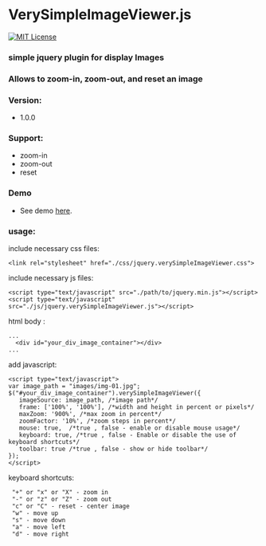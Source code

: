 VerySimpleImageViewer.js
==========
[![MIT License][license-image]][license-url]

[license-image]: http://img.shields.io/badge/license-MIT-blue.svg?style=flat
[license-url]: LICENSE

### simple jquery plugin for display Images 
### Allows to zoom-in, zoom-out, and reset an image

### Version:
* 1.0.0

### Support:
* zoom-in
* zoom-out
* reset

### Demo
* See demo <a href="https://meshesha.github.io/jcal/" target="_blank">here</a>.

###  usage:
 include necessary css files:
 ```
<link rel="stylesheet" href="./css/jquery.verySimpleImageViewer.css">
```
 include necessary js files:
 ```
<script type="text/javascript" src="./path/to/jquery.min.js"></script>
<script type="text/javascript" src="./js/jquery.verySimpleImageViewer.js"></script>
 ```
 html body :
 ```
 ...
   <div id="your_div_image_container"></div>
 ...
 ```
 add javascript:
 ```
<script type="text/javascript">
 var image_path = "images/img-01.jpg";
 $("#your_div_image_container").verySimpleImageViewer({
    imageSource: image_path, /*image path*/
    frame: ['100%', '100%'], /*width and height in percent or pixels*/
    maxZoom: '900%', /*max zoom in percent*/
    zoomFactor: '10%', /*zoom steps in percent*/
    mouse: true,  /*true , false - enable or disable mouse usage*/
    keyboard: true, /*true , false - Enable or disable the use of keyboard shortcuts*/
    toolbar: true /*true , false - show or hide toolbar*/
 });
</script>
 ``` 
 keyboard shortcuts:
 ```
  "+" or "x" or "X" - zoom in
  "-" or "z" or "Z" - zoom out
  "c" or "C" - reset - center image
  "w" - move up
  "s" - move down
  "a" - move left
  "d" - move right
 ```
 
